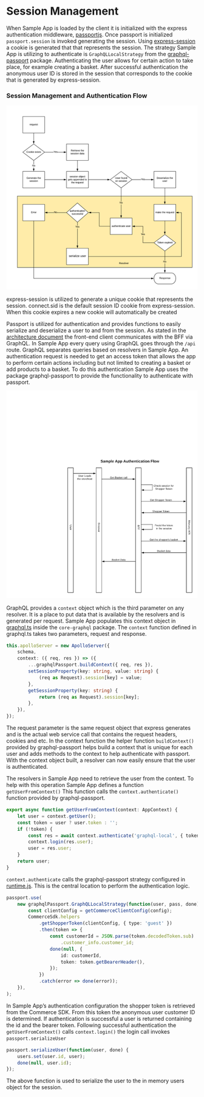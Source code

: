 # Session Management

When Sample App is loaded by the client it is initialized with the express authentication middleware, [passportjs](http://www.passportjs.org/). Once passport is initialized `passport.session` is invoked generating the session. Using [express-session](https://www.npmjs.com/package/express-session) a cookie is generated that that represents the session. The strategy Sample App is utilizing to authenticate is `GraphQLLocalStrategy` from the [graphql-passport](https://www.npmjs.com/package/graphql-passport) package. Authenticating the user allows for certain action to take place, for example creating a basket. After successful authentication the anonymous user ID is stored in the session that corresponds to the cookie that is generated by express-session.

### Session Management and Authentication Flow

![session management and authentication flow](SessionManagement.png)


express-session is utilized to generate a unique cookie that represents the session. connect.sid is the default session ID cookie from express-session. When this cookie expires a new cookie will automatically be created

Passport is utilized for authentication and provides functions to easily serialize and deserialize a user to and from the session. As stated in the [architecture document](architecture.md) the front-end client communicates with the BFF via GraphQL. In Sample App every query using GraphQL goes through the `/api` route. GraphQL separates queries based on resolvers in Sample App. An authentication request is needed to get an access token that allows the app to perform certain actions including but not limited to creating a basket or add products to a basket. To do this authentication Sample App uses the package graphql-passport to provide the functionality to authenticate with passport.

![authentication flow](authenticationFlow.png)

GraphQL provides a `context` object which is the third parameter on any resolver. It is a place to put data that is available by the resolvers and is generated per request. Sample App populates this context object in [graphql.ts](../packages/@sfcc-core/core-graphql/src/graphql.ts) inside the `core-graphql` package. The `context` function defined in graphql.ts takes two parameters, request and response.
```typescript
this.apolloServer = new ApolloServer({
    schema,
    context: ({ req, res }) => ({
        ...graphqlPassport.buildContext({ req, res }),
        setSessionProperty(key: string, value: string) {
            (req as Request).session[key] = value;
        },
        getSessionProperty(key: string) {
            return (req as Request).session[key];
        },
    }),
});
```

The request parameter is the same request object that express generates and is the actual web service call that contains the request headers, cookies and etc. In the context function the helper function `buildContext()` provided by graphql-passport helps build a context that is unique for each user and adds methods to the context to help authenticate with passport. With the context object built, a resolver can now easily ensure that the user is authenticated.

The resolvers in Sample App need to retrieve the user from the context. To help with this operation Sample App defines a function `getUserFromContext()` This function calls the `context.authenticate()` function provided by  graphql-passport. 

```typescript
export async function getUserFromContext(context: AppContext) {
    let user = context.getUser();
    const token = user ? user.token : '';
    if (!token) {
        const res = await context.authenticate('graphql-local', { token });
        context.login(res.user);
        user = res.user;
    }
    return user;
}
```

`context.authenticate` calls the graphql-passport strategy configured in [runtime.js](../packages/storefront-lwc/scripts/runtime.js). This is the central location to perform the authentication logic.

```typescript
passport.use(
    new graphqlPassport.GraphQLLocalStrategy(function(user, pass, done) {
        const clientConfig = getCommerceClientConfig(config);
        CommerceSdk.helpers
            .getShopperToken(clientConfig, { type: 'guest' })
            .then(token => {
                const customerId = JSON.parse(token.decodedToken.sub)
                    .customer_info.customer_id;
                done(null, {
                    id: customerId,
                    token: token.getBearerHeader(),
                });
            })
            .catch(error => done(error));
    }),
);
```

In Sample App’s authentication configuration the shopper token is retrieved from the Commerce SDK. From this token the anonymous user customer ID is determined. If authentication is successful a user is returned containing the id and the bearer token. Following successful authentication the `getUserFromContext()` calls `context.login()` the login call invokes `passport.serializeUser`

```typescript
passport.serializeUser(function(user, done) {
    users.set(user.id, user);
    done(null, user.id);
});
```

The above function is used to serialize the user to the in memory users object for the session.
